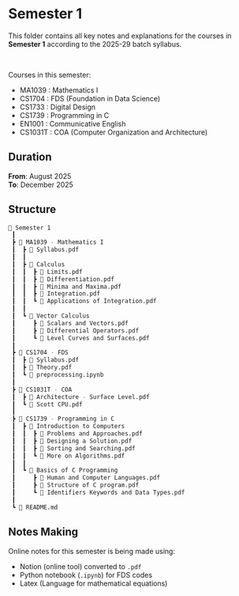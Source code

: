 # Semester 1
This folder contains all key notes and explanations for the courses in **Semester 1** according to the 2025-29 batch syllabus.

<br>

Courses in this semester:
- MA1039 : Mathematics I
- CS1704 : FDS (Foundation in Data Science)
- CS1733 : Digital Design
- CS1739 : Programming in C
- EN1001 : Communicative English
- CS1031T : COA (Computer Organization and Architecture)

## Duration
**From**: August 2025 <br>
**To**: December 2025

## Structure
```bash
📂 Semester 1
 ┃
 ┣ 📂 MA1039 - Mathematics I   
 ┃  ┣ 📄 Syllabus.pdf         
 ┃  ┃             
 ┃  ┣ 📂 Calculus
 ┃  ┃  ┣ 📄 Limits.pdf
 ┃  ┃  ┣ 📄 Differentiation.pdf
 ┃  ┃  ┣ 📄 Minima and Maxima.pdf
 ┃  ┃  ┣ 📄 Integration.pdf
 ┃  ┃  ┗ 📄 Applications of Integration.pdf
 ┃  ┃ 
 ┃  ┗ 📂 Vector Calculus
 ┃     ┣ 📄 Scalars and Vectors.pdf
 ┃     ┣ 📄 Differential Operators.pdf
 ┃     ┗ 📄 Level Curves and Surfaces.pdf
 ┃ 
 ┣ 📂 CS1704 - FDS  
 ┃  ┣ 📄 Syllabus.pdf                                 
 ┃  ┣ 📄 Theory.pdf
 ┃  ┗ 📄 preprocessing.ipynb
 ┃
 ┣ 📂 CS1031T - COA  
 ┃  ┣ 📄 Architecture - Surface Level.pdf                                 
 ┃  ┗ 📄 Scott CPU.pdf
 ┃
 ┣ 📂 CS1739 - Programming in C
 ┃  ┣ 📂 Introduction to Computers
 ┃  ┃  ┣ 📄 Problems and Approaches.pdf
 ┃  ┃  ┣ 📄 Designing a Solution.pdf
 ┃  ┃  ┣ 📄 Sorting and Searching.pdf
 ┃  ┃  ┗ 📄 More on Algorithms.pdf
 ┃  ┃
 ┃  ┗ 📂 Basics of C Programming
 ┃     ┣ 📄 Human and Computer Languages.pdf
 ┃     ┣ 📄 Structure of C program.pdf
 ┃     ┗ 📄 Identifiers Keywords and Data Types.pdf
 ┃
 ┗ 📄 README.md                                             
```

## Notes Making
Online notes for this semester is being made using:
- Notion (online tool) converted to `.pdf`
- Python notebook (`.ipynb`) for FDS codes
- Latex (Language for mathematical equations)